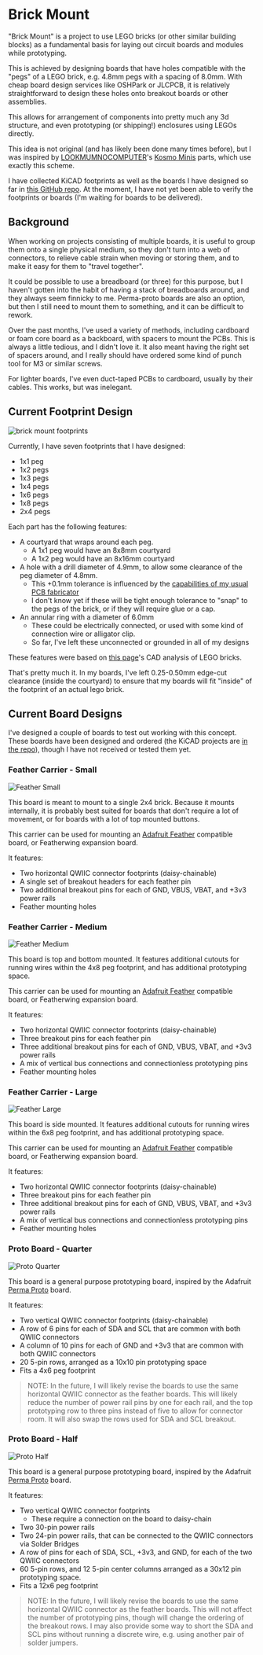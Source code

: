 # Brick Mount

"Brick Mount" is a project to use LEGO bricks (or other similar building blocks) as a fundamental basis for laying out circuit boards and modules while prototyping.

This is achieved by designing boards that have holes compatible with the "pegs" of a LEGO brick, e.g. 4.8mm pegs with a spacing of 8.0mm. With cheap board design services like OSHPark or JLCPCB, it is relatively straightforward to design these holes onto breakout boards or other assemblies.

This allows for arrangement of components into pretty much any 3d structure, and even prototyping (or shipping!) enclosures using LEGOs directly.

This idea is not original (and has likely been done many times before), but I was inspired by [LOOKMUMNOCOMPUTER](https://www.lookmumnocomputer.com/)'s [Kosmo Minis](https://store.lookmumnocomputer.com/collections/kosmo-minis) parts, which use exactly this scheme.

I have collected KiCAD footprints as well as the boards I have designed so far in [this GitHub repo](https://github.com/jamesmunns/brick-mount). At the moment, I have not yet been able to verify the footprints or boards (I'm waiting for boards to be delivered).

## Background

When working on projects consisting of multiple boards, it is useful to group them onto a single physical medium, so they don't turn into a web of connectors, to relieve cable strain when moving or storing them, and to make it easy for them to "travel together".

It could be possible to use a breadboard (or three) for this purpose, but I haven't gotten into the habit of having a stack of breadboards around, and they always seem finnicky to me. Perma-proto boards are also an option, but then I still need to mount them to something, and it can be difficult to rework.

Over the past months, I've used a variety of methods, including cardboard or foam core board as a backboard, with spacers to mount the PCBs. This is always a little tedious, and I didn't love it. It also meant having the right set of spacers around, and I really should have ordered some kind of punch tool for M3 or similar screws.

For lighter boards, I've even duct-taped PCBs to cardboard, usually by their cables. This works, but was inelegant.

## Current Footprint Design

![brick mount footprints](brick-mount-footprints.png)

Currently, I have seven footprints that I have designed:

* 1x1 peg
* 1x2 pegs
* 1x3 pegs
* 1x4 pegs
* 1x6 pegs
* 1x8 pegs
* 2x4 pegs

Each part has the following features:

* A courtyard that wraps around each peg.
    * A 1x1 peg would have an 8x8mm courtyard
    * A 1x2 peg would have an 8x16mm courtyard
* A hole with a drill diameter of 4.9mm, to allow some clearance of the peg diameter of 4.8mm.
    * This +0.1mm tolerance is influenced by the [capabilities of my usual PCB fabricator](https://jlcpcb.com/capabilities/)
    * I don't know yet if these will be tight enough tolerance to "snap" to the pegs of the brick, or if they will require glue or a cap.
* An annular ring with a diameter of 6.0mm
    * These could be electrically connected, or used with some kind of connection wire or alligator clip.
    * So far, I've left these unconnected or grounded in all of my designs

These features were based on [this page](https://grabcad.com/tutorials/lego-01-basic-dimensions-bricks-explained)'s CAD analysis of LEGO bricks.

That's pretty much it. In my boards, I've left 0.25-0.50mm edge-cut clearance (inside the courtyard) to ensure that my boards will fit "inside" of the footprint of an actual lego brick.

## Current Board Designs

I've designed a couple of boards to test out working with this concept. These boards have been designed and ordered (the KiCAD projects are [in the repo](https://github.com/jamesmunns/brick-mount)), though I have not received or tested them yet.

### Feather Carrier - Small

![Feather Small](./feather-small.png)

This board is meant to mount to a single 2x4 brick. Because it mounts internally, it is probably best suited for boards that don't require a lot of movement, or for boards with a lot of top mounted buttons.

This carrier can be used for mounting an [Adafruit Feather](https://www.adafruit.com/feather) compatible board, or Featherwing expansion board.

It features:

* Two horizontal QWIIC connector footprints (daisy-chainable)
* A single set of breakout headers for each feather pin
* Two additional breakout pins for each of GND, VBUS, VBAT, and +3v3 power rails
* Feather mounting holes

### Feather Carrier - Medium

![Feather Medium](./feather-medium.png)

This board is top and bottom mounted. It features additional cutouts for running wires within the 4x8 peg footprint, and has additional prototyping space.

This carrier can be used for mounting an [Adafruit Feather](https://www.adafruit.com/feather) compatible board, or Featherwing expansion board.

It features:

* Two horizontal QWIIC connector footprints (daisy-chainable)
* Three breakout pins for each feather pin
* Three additional breakout pins for each of GND, VBUS, VBAT, and +3v3 power rails
* A mix of vertical bus connections and connectionless prototyping pins
* Feather mounting holes

### Feather Carrier - Large

![Feather Large](./feather-large.png)

This board is side mounted. It features additional cutouts for running wires within the 6x8 peg footprint, and has additional prototyping space.

This carrier can be used for mounting an [Adafruit Feather](https://www.adafruit.com/feather) compatible board, or Featherwing expansion board.

It features:

* Two horizontal QWIIC connector footprints (daisy-chainable)
* Three breakout pins for each feather pin
* Three additional breakout pins for each of GND, VBUS, VBAT, and +3v3 power rails
* A mix of vertical bus connections and connectionless prototyping pins
* Feather mounting holes

### Proto Board - Quarter

![Proto Quarter](./proto-quarter.png)

This board is a general purpose prototyping board, inspired by the Adafruit [Perma Proto](https://www.adafruit.com/product/589) board.

It features:

* Two vertical QWIIC connector footprints (daisy-chainable)
* A row of 6 pins for each of SDA and SCL that are common with both QWIIC connectors
* A column of 10 pins for each of GND and +3v3 that are common with both QWIIC connectors
* 20 5-pin rows, arranged as a 10x10 pin prototyping space
* Fits a 4x6 peg footprint

> NOTE: In the future, I will likely revise the boards to use the same horizontal QWIIC connector as the feather boards. This will likely reduce the number of power rail pins by one for each rail, and the top prototyping row to three pins instead of five to allow for connector room. It will also swap the rows used for SDA and SCL breakout.

### Proto Board - Half

![Proto Half](./proto-half.png)

This board is a general purpose prototyping board, inspired by the Adafruit [Perma Proto](https://www.adafruit.com/product/1609) board.

It features:

* Two vertical QWIIC connector footprints
    * These require a connection on the board to daisy-chain
* Two 30-pin power rails
* Two 24-pin power rails, that can be connected to the QWIIC connectors via Solder Bridges
* A row of pins for each of SDA, SCL, +3v3, and GND, for each of the two QWIIC connectors
* 60 5-pin rows, and 12 5-pin center columns arranged as a 30x12 pin prototyping space.
* Fits a 12x6 peg footprint

> NOTE: In the future, I will likely revise the boards to use the same horizontal QWIIC connector as the feather boards. This will not affect the number of prototyping pins, though will change the ordering of the breakout rows. I may also provide some way to short the SDA and SCL pins without running a discrete wire, e.g. using another pair of solder jumpers.
